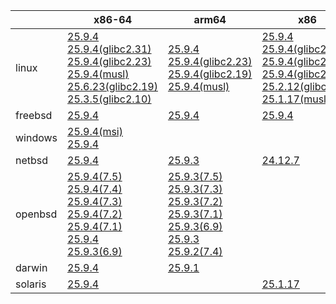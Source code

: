 ||x86-64|arm64|x86|ppc64le|armv7|armel|
| --- | --- | --- | --- | --- | --- | --- |
|linux|[25.9.4](https://github.com/roswell/sbcl_head/releases/download/25.9.4/sbcl-25.9.4-x86-64-linux-binary.tar.bz2)<br />[25.9.4(glibc2.31)](https://github.com/roswell/sbcl_head/releases/download/25.9.4/sbcl-25.9.4-x86-64-linux-glibc2.31-binary.tar.bz2)<br />[25.9.4(glibc2.23)](https://github.com/roswell/sbcl_head/releases/download/25.9.4/sbcl-25.9.4-x86-64-linux-glibc2.23-binary.tar.bz2)<br />[25.9.4(musl)](https://github.com/roswell/sbcl_head/releases/download/25.9.4/sbcl-25.9.4-x86-64-linux-musl-binary.tar.bz2)<br />[25.6.23(glibc2.19)](https://github.com/roswell/sbcl_head/releases/download/25.6.23/sbcl-25.6.23-x86-64-linux-glibc2.19-binary.tar.bz2)<br />[25.3.5(glibc2.10)](https://github.com/roswell/sbcl_head/releases/download/25.3.5/sbcl-25.3.5-x86-64-linux-glibc2.10-binary.tar.bz2)<br />|[25.9.4](https://github.com/roswell/sbcl_head/releases/download/25.9.4/sbcl-25.9.4-arm64-linux-binary.tar.bz2)<br />[25.9.4(glibc2.23)](https://github.com/roswell/sbcl_head/releases/download/25.9.4/sbcl-25.9.4-arm64-linux-glibc2.23-binary.tar.bz2)<br />[25.9.4(glibc2.19)](https://github.com/roswell/sbcl_head/releases/download/25.9.4/sbcl-25.9.4-arm64-linux-glibc2.19-binary.tar.bz2)<br />[25.9.4(musl)](https://github.com/roswell/sbcl_head/releases/download/25.9.4/sbcl-25.9.4-arm64-linux-musl-binary.tar.bz2)<br />|[25.9.4](https://github.com/roswell/sbcl_head/releases/download/25.9.4/sbcl-25.9.4-x86-linux-binary.tar.bz2)<br />[25.9.4(glibc2.31)](https://github.com/roswell/sbcl_head/releases/download/25.9.4/sbcl-25.9.4-x86-linux-glibc2.31-binary.tar.bz2)<br />[25.9.4(glibc2.23)](https://github.com/roswell/sbcl_head/releases/download/25.9.4/sbcl-25.9.4-x86-linux-glibc2.23-binary.tar.bz2)<br />[25.9.4(glibc2.19)](https://github.com/roswell/sbcl_head/releases/download/25.9.4/sbcl-25.9.4-x86-linux-glibc2.19-binary.tar.bz2)<br />[25.2.12(glibc2.10)](https://github.com/roswell/sbcl_head/releases/download/25.2.12/sbcl-25.2.12-x86-linux-glibc2.10-binary.tar.bz2)<br />[25.1.17(musl)](https://github.com/roswell/sbcl_head/releases/download/25.1.17/sbcl-25.1.17-x86-linux-musl-binary.tar.bz2)<br />|[25.9.4](https://github.com/roswell/sbcl_head/releases/download/25.9.4/sbcl-25.9.4-ppc64le-linux-binary.tar.bz2)<br />[25.9.4(glibc2.23)](https://github.com/roswell/sbcl_head/releases/download/25.9.4/sbcl-25.9.4-ppc64le-linux-glibc2.23-binary.tar.bz2)<br />[25.9.4(glibc2.19)](https://github.com/roswell/sbcl_head/releases/download/25.9.4/sbcl-25.9.4-ppc64le-linux-glibc2.19-binary.tar.bz2)<br />|[25.9.2](https://github.com/roswell/sbcl_head/releases/download/25.9.2/sbcl-25.9.2-armv7-linux-binary.tar.bz2)<br />|[25.1.17](https://github.com/roswell/sbcl_head/releases/download/25.1.17/sbcl-25.1.17-armel-linux-binary.tar.bz2)<br />|
|freebsd|[25.9.4](https://github.com/roswell/sbcl_head/releases/download/25.9.4/sbcl-25.9.4-x86-64-freebsd-binary.tar.bz2)<br />|[25.9.4](https://github.com/roswell/sbcl_head/releases/download/25.9.4/sbcl-25.9.4-arm64-freebsd-binary.tar.bz2)<br />|[25.9.4](https://github.com/roswell/sbcl_head/releases/download/25.9.4/sbcl-25.9.4-x86-freebsd-binary.tar.bz2)<br />||||
|windows|[25.9.4(msi)](https://github.com/roswell/sbcl_head/releases/download/25.9.4/sbcl-25.9.4-x86-64-windows-binary.msi)<br />[25.9.4](https://github.com/roswell/sbcl_head/releases/download/25.9.4/sbcl-25.9.4-x86-64-windows-binary.tar.bz2)<br />||||||
|netbsd|[25.9.4](https://github.com/roswell/sbcl_head/releases/download/25.9.4/sbcl-25.9.4-x86-64-netbsd-binary.tar.bz2)<br />|[25.9.3](https://github.com/roswell/sbcl_head/releases/download/25.9.3/sbcl-25.9.3-arm64-netbsd-binary.tar.bz2)<br />|[24.12.7](https://github.com/roswell/sbcl_head/releases/download/24.12.7/sbcl-24.12.7-x86-netbsd-binary.tar.bz2)<br />||||
|openbsd|[25.9.4(7.5)](https://github.com/roswell/sbcl_head/releases/download/25.9.4/sbcl-25.9.4-x86-64-openbsd-7.5-binary.tar.bz2)<br />[25.9.4(7.4)](https://github.com/roswell/sbcl_head/releases/download/25.9.4/sbcl-25.9.4-x86-64-openbsd-7.4-binary.tar.bz2)<br />[25.9.4(7.3)](https://github.com/roswell/sbcl_head/releases/download/25.9.4/sbcl-25.9.4-x86-64-openbsd-7.3-binary.tar.bz2)<br />[25.9.4(7.2)](https://github.com/roswell/sbcl_head/releases/download/25.9.4/sbcl-25.9.4-x86-64-openbsd-7.2-binary.tar.bz2)<br />[25.9.4(7.1)](https://github.com/roswell/sbcl_head/releases/download/25.9.4/sbcl-25.9.4-x86-64-openbsd-7.1-binary.tar.bz2)<br />[25.9.4](https://github.com/roswell/sbcl_head/releases/download/25.9.4/sbcl-25.9.4-x86-64-openbsd-binary.tar.bz2)<br />[25.9.3(6.9)](https://github.com/roswell/sbcl_head/releases/download/25.9.3/sbcl-25.9.3-x86-64-openbsd-6.9-binary.tar.bz2)<br />|[25.9.3(7.5)](https://github.com/roswell/sbcl_head/releases/download/25.9.3/sbcl-25.9.3-arm64-openbsd-7.5-binary.tar.bz2)<br />[25.9.3(7.3)](https://github.com/roswell/sbcl_head/releases/download/25.9.3/sbcl-25.9.3-arm64-openbsd-7.3-binary.tar.bz2)<br />[25.9.3(7.2)](https://github.com/roswell/sbcl_head/releases/download/25.9.3/sbcl-25.9.3-arm64-openbsd-7.2-binary.tar.bz2)<br />[25.9.3(7.1)](https://github.com/roswell/sbcl_head/releases/download/25.9.3/sbcl-25.9.3-arm64-openbsd-7.1-binary.tar.bz2)<br />[25.9.3(6.9)](https://github.com/roswell/sbcl_head/releases/download/25.9.3/sbcl-25.9.3-arm64-openbsd-6.9-binary.tar.bz2)<br />[25.9.3](https://github.com/roswell/sbcl_head/releases/download/25.9.3/sbcl-25.9.3-arm64-openbsd-binary.tar.bz2)<br />[25.9.2(7.4)](https://github.com/roswell/sbcl_head/releases/download/25.9.2/sbcl-25.9.2-arm64-openbsd-7.4-binary.tar.bz2)<br />|||||
|darwin|[25.9.4](https://github.com/roswell/sbcl_head/releases/download/25.9.4/sbcl-25.9.4-x86-64-darwin-binary.tar.bz2)<br />|[25.9.1](https://github.com/roswell/sbcl_head/releases/download/25.9.1/sbcl-25.9.1-arm64-darwin-binary.tar.bz2)<br />|||||
|solaris|[25.9.4](https://github.com/roswell/sbcl_head/releases/download/25.9.4/sbcl-25.9.4-x86-64-solaris-binary.tar.bz2)<br />||[25.1.17](https://github.com/roswell/sbcl_head/releases/download/25.1.17/sbcl-25.1.17-x86-solaris-binary.tar.bz2)<br />||||
